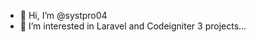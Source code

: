 - 👋 Hi, I’m @systpro04
- 👀 I’m interested in Laravel and Codeigniter 3 projects...

<!---
systpro04/systpro04 is a ✨ special ✨ repository because its `README.md` (this file) appears on your GitHub profile.
You can click the Preview link to take a look at your changes.
--->
